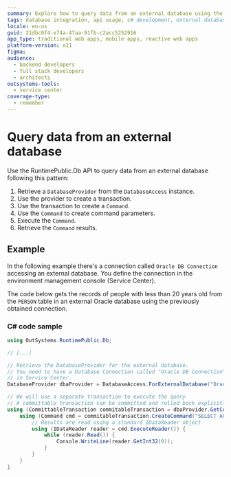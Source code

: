 ```yaml
---
summary: Explore how to query data from an external database using the RuntimePublic.Db API in OutSystems 11 (O11).
tags: database integration, api usage, c# development, external databases, data retrieval
locale: en-us
guid: 21dbc0f4-e74a-47aa-91fb-c2acc5252916
app_type: traditional web apps, mobile apps, reactive web apps
platform-version: o11
figma:
audience:
  - backend developers
  - full stack developers
  - architects
outsystems-tools:
  - service center
coverage-type:
  - remember
---
```


# Query data from an external database

Use the RuntimePublic.Db API to query data from an external database following this pattern:

1. Retrieve a `DatabaseProvider` from the `DatabaseAccess` instance.
1. Use the provider to create a transaction.
1. Use the transaction to create a `Command`.
1. Use the `Command` to create command parameters.
1. Execute the `Command`.
1. Retrieve the `Command` results.

## Example

In the following example there's a connection called `Oracle DB Connection` accessing an external database. You define the connection in the environment management console (Service Center).

The code below gets the records of people with less than 20 years old from the `PERSON` table in an external Oracle database using the previously obtained connection.

### C# code sample

```csharp
using OutSystems.RuntimePublic.Db;

// [...]

// Retrieve the DatabaseProvider for the external database.
// You need to have a Database Connection called "Oracle DB Connection" configured
// in Service Center.
DatabaseProvider dbaProvider = DatabaseAccess.ForExternalDatabase("Oracle DB Connection");

// We will use a separate transaction to execute the query
// A committable transaction can be committed and rolled back explicitly 
using (CommittableTransaction commitableTransaction = dbaProvider.GetCommittableTransaction()) {
    using (Command cmd = commitableTransaction.CreateCommand("SELECT AGE FROM PERSON WHERE AGE < 20")) {
        // Results are read using a standard IDataReader object
        using (IDataReader reader = cmd.ExecuteReader()) {
            while (reader.Read()) {
                Console.WriteLine(reader.GetInt32(0));
            }
        }
    }
}
```
